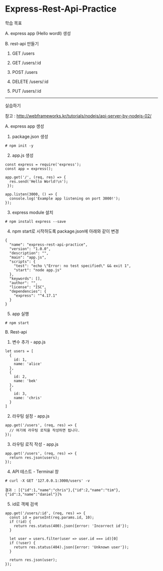 # Express-Rest-Api-Practice

학습 목표

A. express app (Hello wordl) 생성

B. rest-api 만들기

  1) GET /users
  
  2) GET /users/:id
  
  3) POST /users
  
  4) DELETE /users/:id
  
  5) PUT /users/:id
  
---------------------------------------------------------------------

실습하기

참고 : http://webframeworks.kr/tutorials/nodejs/api-server-by-nodejs-02/

A. express app 생성

  1) package.json 생성
  
    # npm init -y
  
  2) app.js 생성
  
    const express = require('express');
    const app = express();

    app.get('/', (req, res) => {
      res.send('Hello World!\n');
     });

    app.listen(3000, () => {
      console.log('Example app listening on port 3000!');
    });
  
  3) express module 설치
  
    # npm install express --save
  
  4) npm start로 시작하도록 package.json에 아래와 같이 변경
  
    {
      "name": "express-rest-api-practice",
      "version": "1.0.0",
      "description": "",
      "main": "app.js",
      "scripts": {
        "test": "echo \"Error: no test specified\" && exit 1",
        "start": "node app.js"
      },
      "keywords": [],
      "author": "",
      "license": "ISC",
      "dependencies": {
        "express": "^4.17.1"
      }
    }

  5) app 실행
  
    # npm start
  
B. Rest-api

  1) 변수 추가 - app.js
  
    let users = [
      {
        id: 1,
        name: 'alice'
      },
      {
        id: 2,
        name: 'bek'
      },
      {
        id: 3,
        name: 'chris'
      }
    ]

  2) 라우팅 설정 - app.js
  
    app.get('/users', (req, res) => {
      // 여기에 라우팅 로직을 작성하면 됩니다.
    });
  
  3) 라우팅 로직 작성 - app.js
  
    app.get('/users', (req, res) => {
      return res.json(users);
    });

  4) API 테스트 - Terminal 창
  
    # curl -X GET '127.0.0.1:3000/users' -v
    
    결과 : [{"id":1,"name":"chris"},{"id":2,"name":"tim"},{"id":3,"name":"daniel"}]%

  5) id로 객체 검색
  
    app.get('/users/:id', (req, res) => {
      const id = parseInt(req.params.id, 10);
      if (!id) {
        return res.status(400).json({error: 'Incorrect id'});
      }

      let user = users.filter(user => user.id === id)[0]
      if (!user) {
        return res.status(404).json({error: 'Unknown user'});
      }

      return res.json(user);
    });



